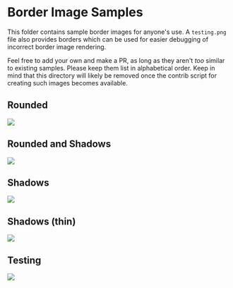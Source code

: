 # Border Image Samples
This folder contains sample border images for anyone's use. A `testing.png` file also provides borders which can be used for easier debugging of incorrect border image rendering.

Feel free to add your own and make a PR, as long as they aren't _too_ similar to existing samples. Please keep them list in alphabetical order. Keep in mind that this directory will likely be removed once the contrib script for creating such images becomes available.

## Rounded
![](https://raw.githubusercontent.com/TheAvidDev/sway-borders/master/contrib/borders/rounded.png)

## Rounded and Shadows
![](https://raw.githubusercontent.com/TheAvidDev/sway-borders/master/contrib/borders/rounded_and_shadows.png)

## Shadows
![](https://raw.githubusercontent.com/TheAvidDev/sway-borders/master/contrib/borders/shadows.png)

## Shadows (thin)
![](https://raw.githubusercontent.com/TheAvidDev/sway-borders/master/contrib/borders/shadows_thin.png)

## Testing
![](https://raw.githubusercontent.com/TheAvidDev/sway-borders/master/contrib/borders/testing.png)

